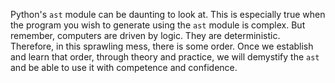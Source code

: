 Python's `ast` module can be daunting to look at. This is especially true when the program you wish to generate using the `ast` module is complex. But remember, computers are driven by logic. They are deterministic. Therefore, in this sprawling mess, there is some order. Once we establish and learn that order, through theory and practice, we will demystify the `ast` and be able to use it with competence and confidence.
